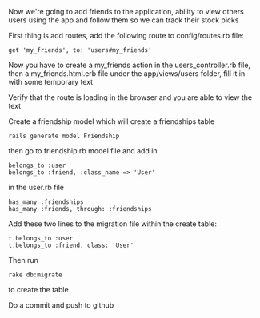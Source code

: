 Now we're going to add friends to the application, ability to view others users using the app and follow them so we can track their stock picks

First thing is add routes, add the following route to config/routes.rb file:

    get 'my_friends', to: 'users#my_friends'

Now you have to create a my_friends action in the users_controller.rb file, then a my_friends.html.erb file under the app/views/users folder, fill it in with some temporary text

Verify that the route is loading in the browser and you are able to view the text

Create a friendship model which will create a friendships table

    rails generate model Friendship

then go to friendship.rb model file and add in

    belongs_to :user
    belongs_to :friend, :class_name => 'User'

in the user.rb file

    has_many :friendships
    has_many :friends, through: :friendships

Add these two lines to the migration file within the create table:

    t.belongs_to :user
    t.belongs_to :friend, class: 'User'

Then run 

    rake db:migrate 

to create the table

Do a commit and push to github